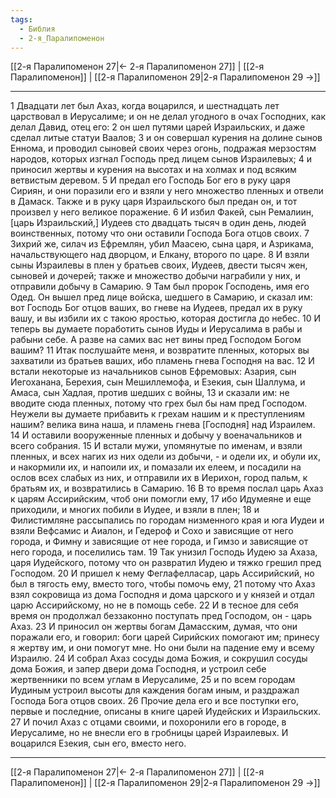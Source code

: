 ```yaml
---
tags:
  - Библия
  - 2-я_Паралипоменон
---
```

[[2-я Паралипоменон 27|← 2-я Паралипоменон 27]] | [[2-я Паралипоменон]] | [[2-я Паралипоменон 29|2-я Паралипоменон 29 →]]

---
1 Двадцати лет был Ахаз, когда воцарился, и шестнадцать лет царствовал в Иерусалиме; и он не делал угодного в очах Господних, как делал Давид, отец его:
2 он шел путями царей Израильских, и даже сделал литые статуи Ваалов;
3 и он совершал курения на долине сынов Еннома, и проводил сыновей своих через огонь, подражая мерзостям народов, которых изгнал Господь пред лицем сынов Израилевых;
4 и приносил жертвы и курения на высотах и на холмах и под всяким ветвистым деревом.
5 И предал его Господь Бог его в руку царя Сириян, и они поразили его и взяли у него множество пленных и отвели в Дамаск. Также и в руку царя Израильского был предан он, и тот произвел у него великое поражение.
6 И избил Факей, сын Ремалиин, [царь Израильский,] Иудеев сто двадцать тысяч в один день, людей воинственных, потому что они оставили Господа Бога отцов своих.
7 Зихрий же, силач из Ефремлян, убил Маасею, сына царя, и Азрикама, начальствующего над дворцом, и Елкану, второго по царе.
8 И взяли сыны Израилевы в плен у братьев своих, Иудеев, двести тысяч жен, сыновей и дочерей; также и множество добычи награбили у них, и отправили добычу в Самарию.
9 Там был пророк Господень, имя его Одед. Он вышел пред лице войска, шедшего в Самарию, и сказал им: вот Господь Бог отцов ваших, во гневе на Иудеев, предал их в руку вашу, и вы избили их с такою яростью, которая достигла до небес.
10 И теперь вы думаете поработить сынов Иуды и Иерусалима в рабы и рабыни себе. А разве на самих вас нет вины пред Господом Богом вашим?
11 Итак послушайте меня, и возвратите пленных, которых вы захватили из братьев ваших, ибо пламень гнева Господня на вас.
12 И встали некоторые из начальников сынов Ефремовых: Азария, сын Иегоханана, Берехия, сын Мешиллемофа, и Езекия, сын Шаллума, и Амаса, сын Хадлая, против шедших с войны,
13 и сказали им: не вводите сюда пленных, потому что грех был бы нам пред Господом. Неужели вы думаете прибавить к грехам нашим и к преступлениям нашим? велика вина наша, и пламень гнева [Господня] над Израилем.
14 И оставили вооруженные пленных и добычу у военачальников и всего собрания.
15 И встали мужи, упомянутые по именам, и взяли пленных, и всех нагих из них одели из добычи, - и одели их, и обули их, и накормили их, и напоили их, и помазали их елеем, и посадили на ослов всех слабых из них, и отправили их в Иерихон, город пальм, к братьям их, и возвратились в Самарию.
16 В то время послал царь Ахаз к царям Ассирийским, чтоб они помогли ему,
17 ибо Идумеяне и еще приходили, и многих побили в Иудее, и взяли в плен;
18 и Филистимляне рассыпались по городам низменного края и юга Иудеи и взяли Вефсамис и Аиалон, и Гедероф и Сохо и зависящие от него города, и Фимну и зависящие от нее города, и Гимзо и зависящие от него города, и поселились там.
19 Так унизил Господь Иудею за Ахаза, царя Иудейского, потому что он развратил Иудею и тяжко грешил пред Господом.
20 И пришел к нему Феглафелласар, царь Ассирийский, но был в тягость ему, вместо того, чтобы помочь ему,
21 потому что Ахаз взял сокровища из дома Господня и дома царского и у князей и отдал царю Ассирийскому, но не в помощь себе.
22 И в тесное для себя время он продолжал беззаконно поступать пред Господом, он - царь Ахаз.
23 И приносил он жертвы богам Дамасским, думая, что они поражали его, и говорил: боги царей Сирийских помогают им; принесу я жертву им, и они помогут мне. Но они были на падение ему и всему Израилю.
24 И собрал Ахаз сосуды дома Божия, и сокрушил сосуды дома Божия, и запер двери дома Господня, и устроил себе жертвенники по всем углам в Иерусалиме,
25 и по всем городам Иудиным устроил высоты для каждения богам иным, и раздражал Господа Бога отцов своих.
26 Прочие дела его и все поступки его, первые и последние, описаны в книге царей Иудейских и Израильских.
27 И почил Ахаз с отцами своими, и похоронили его в городе, в Иерусалиме, но не внесли его в гробницы царей Израилевых. И воцарился Езекия, сын его, вместо него.

---
[[2-я Паралипоменон 27|← 2-я Паралипоменон 27]] | [[2-я Паралипоменон]] | [[2-я Паралипоменон 29|2-я Паралипоменон 29 →]]